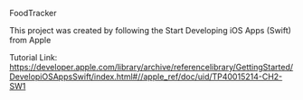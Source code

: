 FoodTracker

This project was created by following the Start Developing iOS Apps (Swift) from Apple

Tutorial Link:
https://developer.apple.com/library/archive/referencelibrary/GettingStarted/DevelopiOSAppsSwift/index.html#//apple_ref/doc/uid/TP40015214-CH2-SW1


